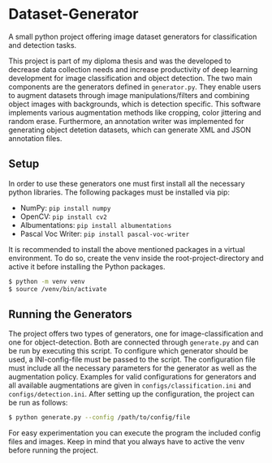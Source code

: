 # Dataset-Generator

A small python project offering image dataset generators for classification and detection tasks.

This project is part of my diploma thesis and was the developed to decrease data collection needs and increase productivity of deep learning development for image classification and object detection. The two main components are the generators defined in `generator.py`. They enable users to augment datasets through image manipulations/filters and combining object images with backgrounds, which is detection specific. This software implements various augmentation methods like cropping, color jittering and random erase. Furthermore, an annotation writer was implemented for generating object detetion datasets, which can generate  XML and JSON annotation files. 

## Setup

In order to use these generators one must first install all the necessary python libraries. The following packages must be installed via pip:

- NumPy: `pip install numpy`
- OpenCV: `pip install cv2`
- Albumentations: `pip install albumentations`
- Pascal Voc Writer: `pip install pascal-voc-writer`

It is recommended to install the above mentioned packages in a virtual environment. To do so, create the venv inside the root-project-directory and active it before installing the Python packages.

```bash
$ python -m venv venv 
$ source /venv/bin/activate
```

## Running the Generators

The project offers two types of generators, one for image-classification and one for object-detection. Both are connected through `generate.py` and can be run by executing this script. To configure which generator should be used, a INI-config-file must be passed to the script. The configuration file must include all the necessary parameters for the generator as well as the augmentation policy. Examples for valid configurations for generators and all available  augmentations are given in `configs/classification.ini` and `configs/detection.ini`. After setting up the configuration, the project can be run as follows:

```bash
$ python generate.py --config /path/to/config/file 
```

For easy experimentation you can execute the program the included config files and images. Keep in mind that you always have to active the venv before running the project.
